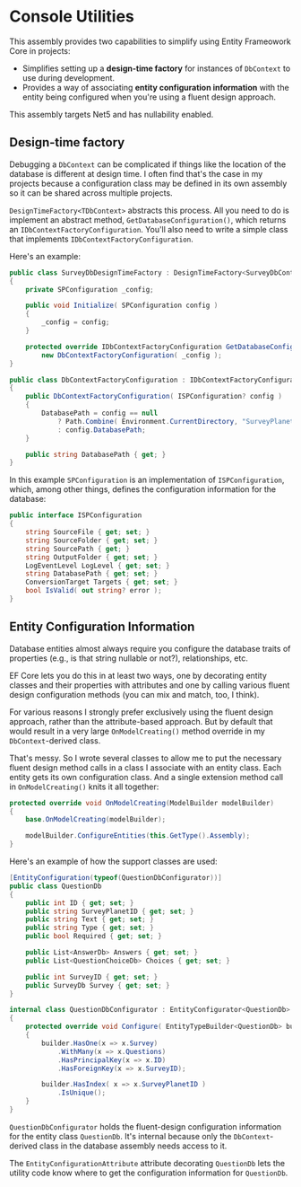 # Console Utilities

This assembly provides two capabilities to simplify using Entity Frameowork Core in projects:

- Simplifies setting up a **design-time factory** for instances of `DbContext` to use during development.
- Provides a way of associating **entity configuration information** with the entity being configured when you're using a fluent design approach.

This assembly targets Net5 and has nullability enabled.

## Design-time factory

Debugging a `DbContext` can be complicated if things like the location of the database is different at design time. I often find that's the case in my projects because a configuration class may be defined in its own assembly so it can be shared across multiple projects.

`DesignTimeFactory<TDbContext>` abstracts this process. All you need to do is implement an abstract method, `GetDatabaseConfiguration()`, which returns an `IDbContextFactoryConfiguration`. You'll also need to write a simple class that implements `IDbContextFactoryConfiguration`.

Here's an example:

```csharp
public class SurveyDbDesignTimeFactory : DesignTimeFactory<SurveyDbContext>
{
    private SPConfiguration _config;

    public void Initialize( SPConfiguration config )
    {
        _config = config;
    }

    protected override IDbContextFactoryConfiguration GetDatabaseConfiguration() =>
        new DbContextFactoryConfiguration( _config );
}

public class DbContextFactoryConfiguration : IDbContextFactoryConfiguration
{
    public DbContextFactoryConfiguration( ISPConfiguration? config )
    {
        DatabasePath = config == null
            ? Path.Combine( Environment.CurrentDirectory, "SurveyPlanet.db" )
            : config.DatabasePath;
    }

    public string DatabasePath { get; }
}
```

In this example `SPConfiguration` is an implementation of `ISPConfiguration`, which, among other things, defines the configuration information for the database:

```csharp
public interface ISPConfiguration
{
    string SourceFile { get; set; }
    string SourceFolder { get; set; }
    string SourcePath { get; }
    string OutputFolder { get; set; }
    LogEventLevel LogLevel { get; set; }
    string DatabasePath { get; set; }
    ConversionTarget Targets { get; set; }
    bool IsValid( out string? error );
}
```

## Entity Configuration Information

Database entities almost always require you configure the database traits of properties (e.g., is that string nullable or not?), relationships, etc.

EF Core lets you do this in at least two ways, one by decorating entity classes and their properties with attributes and one by calling various fluent design configuration methods (you can mix and match, too,
I think).

For various reasons I strongly prefer exclusively using the fluent design approach, rather than the attribute-based approach. But by default that would result in a very large `OnModelCreating()` method override in my `DbContext`-derived class.

That's messy. So I wrote several classes to allow me to put the necessary fluent design method calls in a class I associate with an entity class. Each entity gets its own configuration class. And a single extension method call in `OnModelCreating()` knits it all together:

```csharp
protected override void OnModelCreating(ModelBuilder modelBuilder)
{
    base.OnModelCreating(modelBuilder);

    modelBuilder.ConfigureEntities(this.GetType().Assembly);
}
```

Here's an example of how the support classes are used:

```csharp
[EntityConfiguration(typeof(QuestionDbConfigurator))]
public class QuestionDb
{
    public int ID { get; set; }
    public string SurveyPlanetID { get; set; }
    public string Text { get; set; }
    public string Type { get; set; }
    public bool Required { get; set; }

    public List<AnswerDb> Answers { get; set; }
    public List<QuestionChoiceDb> Choices { get; set; }

    public int SurveyID { get; set; }
    public SurveyDb Survey { get; set; }
}

internal class QuestionDbConfigurator : EntityConfigurator<QuestionDb>
{
    protected override void Configure( EntityTypeBuilder<QuestionDb> builder )
    {
        builder.HasOne(x => x.Survey)
            .WithMany(x => x.Questions)
            .HasPrincipalKey(x => x.ID)
            .HasForeignKey(x => x.SurveyID);

        builder.HasIndex( x => x.SurveyPlanetID )
            .IsUnique();
    }
}
```

`QuestionDbConfigurator` holds the fluent-design configuration information for the entity class `QuestionDb`. It's internal because only the `DbContext`-derived class in the database assembly needs access to it.

The `EntityConfigurationAttribute` attribute decorating `QuestionDb` lets the utility code know where to get the configuration information for `QuestionDb`.
